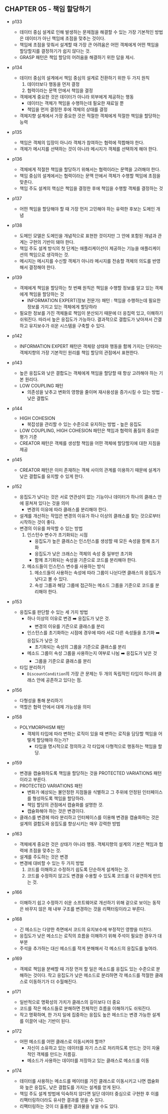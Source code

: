 ## CHAPTER 05 - 책임 할당하기

- p133
  - 데이터 중심 설계로 인해 발생하는 문제점을 해결할 수 있는 가장 기본적인 방법은 데이터가 아닌 책임에 초점을 맞추는 것이다. 
  - 책임에 초점을 맞춰서 설계할 때 가장 큰 어려움은 어떤 객체에게 어떤 책임을 할당할지를 결정하기가 쉽지 않다는 것.
  - GRASP 패턴은 책임 할당의 어려움을 해결하기 위한 답을 제시.

- p134
  - 데이터 중심의 설계에서 책임 중심의 설계로 전환하기 위한 두 가지 원칙 
    1. 데이터보다 행동을 먼저 결정
    2. 협력이라는 문맥 안에서 책임을 결정
  - 객체에게 중요한 것은 데이터가 아니라 외부에게 제공하는 행동
    - 데이터는 객체가 책임을 수행하는데 필요한 재료일 뿐
    - 책임을 먼저 결정한 후에 객체의 상태를 결정
  - 객체지향 설계에서 가장 중요한 것은 적절한 객체에게 적절한 책임을 할당하는 능력
- p135
  - 책임은 객체의 입장이 아니라 객체가 참여하는 협력에 적합해야 한다. 
  - 객체가 메시지를 선택하는 것이 아니라 메시지가 객체를 선택하게 해야 한다.
- p136
  - 객체에게 적절한 책임을 할당하기 위해서는 협력이라는 문맥을 고려해야 한다. 
  - 책임 중심의 설계에서는 협력이라는 문맥 안에서 객체가 수행할 책임에 초점을 맞춘다. 
  - 책임 주도 설계의 핵심은 책임을 결정한 후에 책임을 수행할 객체를 결정하는 것
- p137
  - 어떤 책임을 할당해야 할 때 가장 먼저 고민해야 하는 유력한 후보는 도메인 개념
- p138
  - 도메인 모델은 도메인을 개념적으로 표현한 것이지만 그 안에 포함된 개념과 관계는 구현의 기반이 돼야 한다. 
  - 책임 주도 설계 방식의 첫 단계는 애플리케이션이 제공하는 기능을 애플리케이션의 책임으로 생각하는 것.
  - 메시지는 메시지를 수신할 객체가 아니라 메시지를 전송할 객체의 의도를 반영해서 결정해야 한다. 
- p139
  - 객체에게 책임을 할당하는 첫 번째 원칙은 책임을 수행할 정보를 알고 있는 객체에게 책임을 할당하는 것
    - INFORMATION EXPERT(정보 전문가) 패턴 : 책임을 수행하는데 필요한 정보를 가지고 있는 객체에게 할당하라
  - 필요한 정보를 가진 객체들로 책임이 분산되기 때문에 더 응집력 있고, 이해하기 쉬워진다. 따라서 높은 응집도가 가능하다. 결과적으로 결합도가 낮아져서 간결하고 유지보수가 쉬운 시스템을 구축할 수 있다.
- p142
  -  INFORMATION EXPERT 패턴은 객체랑 상태와 행동을 함께 가지는 단위라는 객체지향의 가장 기본적인 원리를 책임 할당의 관점에서 표현한다. 
- p143
  - 높은 응집도와 낮은 결합도는 객체에게 책임을 할당할 때 항상 고려해야 하는 기본 원리다. 
  - LOW COUPLING 패턴
    - 의존성을 낮추고 변화의 영향을 줄이며 재사용성을 증가시킬 수 있는 방법 - 낮은 결합도 
- p144
  - HIGH COHESION
    - 복잡성을 관리할 수 있는 수준으로 유지하는 방법 - 높은 응집도
  - LOW COUPLING, HIGH COHESION 패턴은 책임과 협력의 품질의 중요한 평가 기준
  - CREATOR 패턴은 객체를 생성할 책임을 어떤 객체에 할당할지에 대한 지침을 제공
- p145
  - CREATOR 패턴은 이미 존재하는 객체 사이의 관계를 이용하기 때문에 설계가 낮은 결합도를 유지할 수 있게 한다. 
- p152
  - 응집도가 낮다는 것은 서로 연관성이 없는 기능이나 데이터가 하나의 클래스 안에 뭉쳐져 있다는 것을 의미
    - 변경의 이유에 따라 클래스를 분리해야 한다.
  - 설계를 개선하는 작업은 변경의 이유가 하나 이상의 클래스를 찾는 것으로부터 시작하는 것이 좋다.
  - 변경의 이유를 파악할 수 있는 방법
    1. 인스턴수 변수가 초기화되는 시점
       - 응집도가 높은 클래스는 인스턴스를 생성할 때 모든 속성을 함께 초기화
       - 응집도가 낮은 크래스는 객체의 속성 중 일부만 초기화
       - 함께 초기화되는 속성을 기준으로 코드를 분리해야 한다.
    2. 메소드들이 인스턴스 변수를 사용하는 방식
       1. 메소드들이 사용하는 속성에 따라 그룹이 나뉜다면 클래스의 응집도가 낮다고 볼 수 있다. 
       2. 속성 그룹과 해당 그룹에 접근하는 메소드 그룹을 기준으로 코드를 분리해야 한다. 
- p153
  - 응집도를 판단할 수 있는 세 가지 방법
    - 하나 이상의 이유로 변경 :arrow_right: 응집도가 낮은 것.
      - 변경의 이유를 기즌으로 클래스를 분리
    - 인스턴스를 초기화하는 시점에 경우에 따라 서로 다른 속성들을 초기화 :arrow_right: 응집도가 낮은 것
      - 초기화되는 속성의 그룹을 기준으로 클래스를 분리
    - 메소드 그룹이 속성 그룹을 사용하는지 여부로 나뉨 :arrow_right: 응집도가 낮은 것 
      - 그룹을 기준으로 클래스를 분리
  - 타입 분리하기 
    - `DiscountCondition`의 가장 큰 문제는 두 개의 독립적인 타입이 하나의 클래스 안에 공존하고 있다는 점.
- p156
  - 다형성을 통해 분리하기
  - 역할은 협력 안에서 대제 가능성을 의미 
- p158
  - POLYMORPHISM 패턴
    - 객체의 타입에 따라 변하는 로직이 있을 때 변하는 로직을 담당할 책임을 어떻게 할당해야 하는가? 
      - 타입을 명시적으로 정의하고 각 타입에 다형적으로 행동하는 책임을 할당.
- p159
  - 변경을 캡슐화하도록 책임을 할당하는 것을 PROTECTED VARIATIONS 패턴이라고 부른다. 
  - PROTECTED VARIATIONS 패턴
    - 변화가 예상되는 불안정한 지점들을 식별하고 그 주위에 안정된 인터페이스를 형성하도록 책임을 할당하라.
    - 책임 할당의 관점에서 캡슐화를 설명한 것.
    - 캡슐화해야 하는 것은 변경이다. 
  - 클래스를 변경헤 따라 분리하고 인터페이스를 이용해 변경을 캡슐화하는 것은 설계의 결합도와 응집도를 향상시키는 매우 강력한 방법
- p163
  - 객체에게 중요한 것은 상태가 아니라 행동. 객체지향의 설계의 기본은 책임과 협력에 초점을 맞추는 것.
  - 설계를 주도하는 것은 변경
  - 변경에 대비할 수 있는 두 가지 방법
    1. 코드를 이해하고 수정하기 쉽도록 단순하게 설계하는 것.
    2. 코드를 수정하지 않고도 변경을 수용할 수 있도록 코드를 더 유연하게 만드는 것.
- p166
  - 이해하기 쉽고 수정하기 쉬운 소프트웨어로 개선하기 위해 겉으로 보이는 동작은 바꾸지 않은 채 내부 구조를 변경하는 것을 리팩터링이라고 부른다.
- p168
  - 긴 메소드는 다양한 측면에서 코드의 유지보수에 부정적인 영향을 미친다.
  - 응집도가 낮은 메소드는 로직의 흐름을 이해하기 위해 주석이 필요한 경우가 대부분
  - 주석을 추가하는 대신 메소드를 작게 분해해서 각 메소드의 응집도를 높여라.
- p169
  - 객체로 책임을 분배할 때 가장 먼저 할 일은 메소드를 응집도 있는 수준으로 분해하는 것이다. 작고 응집도가 낮은 메소드로 분리하면 각 메소드를 적절한 클래스로 이동하기가 더 수월해진다.
- p171
  - 일반적으로 명확성의 가치가 클래스의 길이보다 더 중요
  - 코드를 작은 메소드들로 분해하면 전체적인 흐름을 이해하기도 쉬워진다. 
  - 작고 명확하며, 한 가지 일에 집중하는 응집도 높은 메소드는 변경 가능한 설계를 이끌어 내는 기반이 된다. 
- p172
  - 어떤 메소드를 어떤 클래스로 이동시켜야 할까?
    - 자신이 소유하고 있는 데이터를 자기 스스로 처리하도록 만드는 것이 자율적인 객체를 만드는 지름길. 
    - 메소드가 사용하는 데이터를 저장하고 있는 클래스로 메소드를 이동 
- p174
  - 데이터를 사용하는 메소드를 메이터를 가진 클래스로 이동시키고 나면 캡슐화와 높은 응집도, 낮은 결합도를 가지는 설계를 얻게 된다.
  - 책임 주도 설계 방법에 익숙하지 않다면 일단 데이터 중심으로 구현한 후 이를 리팩터링하더라도 유사한 결과를 얻을 수 있다.
  - 리팩터링하는 것이 더 훌륭한 결과물을 낳을 수도 있다.